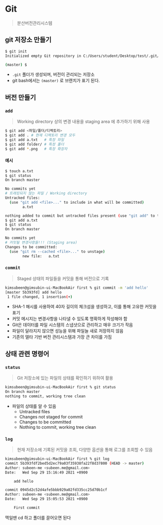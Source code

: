 # Git

> 분산버전관리시스템

## git 저장소 만들기

```bash
$ git init
Initialized empty Git repository in C:/Users/student/Desktop/test/.git/

(master) $
```

* `.git` 폴더가 생성되며, 버전이 관리되는 저장소
* git bash에서는 `(master)` 로 브랜치가 표기 된다.

## 버전 만들기

### `add`

> Working directory 상의 변경 내용을 staging area 에 추가하기 위해 사용

```bash
$ git add <파일/폴더/디렉토리>
$ git add . # 현재 디렉토리 변경 모두
$ git add a.txt   # 특정 파일
$ git add folder/ # 특정 폴더 
$ git add *.png   # 특정 확장자
```

#### 예시

```bash
$ touch a.txt
$ git status
On branch master

No commits yet
# 트래킹되지 않는 파일 / Working directory
Untracked files:
  (use "git add <file>..." to include in what will be committed)
        a.txt

nothing added to commit but untracked files present (use "git add" to track)
$ git add a.txt
$ git status
On branch master

No commits yet
# 커밋될 변경사항들!!! (Staging area)
Changes to be committed:
  (use "git rm --cached <file>..." to unstage)
        new file:   a.txt

```

### `commit` 

> Staged 상태의 파일들을 커밋을 통해 버전으로 기록

```bash
kimsubeen@gimsubin-ui-MacBookAir first % git commit -m 'add hello'
[master 5b393fd] add hello
 1 file changed, 1 insertion(+)
```

- SHA-1 해시를 사용하여 40자 길이의 체크섬을 생성하고, 이를 통해 고유한 커밋을 표기
- 커밋 메시지는 변경사항을 나타낼 수 있도록 명확하게 작성해야 함
- Git은 데이터를 파일 시스템의 스냅샷으로 관리하고 매우 크기가 작음
- 파일이 달라지지 않으면 성능을 위해 파일늘 새로 저장하지 않음
- 기존의 델타 기반 버전 관리시스템과 가장 큰 차이를 가짐

## 상태 관련 명령어

### `status`

> Git 저장소에 있는 파일의 상태를 확인하기 위하여 활용

```bash
kimsubeen@gimsubin-ui-MacBookAir first % git status
On branch master
nothing to commit, working tree clean
```

- 파일의 상태를 알 수 있음
  - Untracked files
  - Changes not staged for commit
  - Changes to be committed
  - Nothing to commit, working tree clean

### `log`

> 현재 저장소에 기록된 커밋을 조회, 다양한 옵션을 통해 로그를 조회할 수 있음

```bash
kimsubeen@gimsubin-ui-MacBookAir first % git log
commit 5b393fdf2bed5d2ec79a03f35938fa22f8d37800 (HEAD -> master)
Author: subeen-me <subeen.me@gmail.com>
Date:   Wed Sep 29 15:16:49 2021 +0900

    add hello

commit 0945d2c52d4afe5bbb929a02fd335cc25d70b1cf
Author: subeen-me <subeen.me@gmail.com>
Date:   Wed Sep 29 15:05:53 2021 +0900

    First commit
```





맥일땐 cd 하고 폴더를 끌어오면 된다

